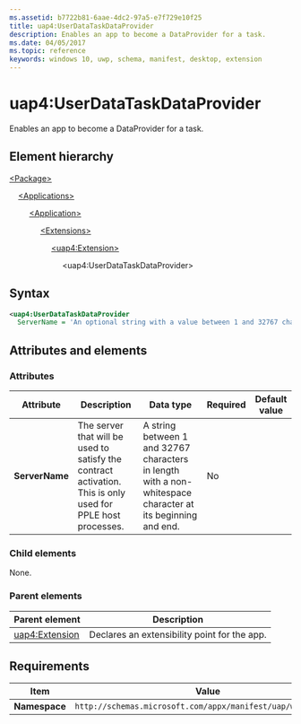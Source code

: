 ```yaml
---
ms.assetid: b7722b81-6aae-4dc2-97a5-e7f729e10f25
title: uap4:UserDataTaskDataProvider
description: Enables an app to become a DataProvider for a task.
ms.date: 04/05/2017
ms.topic: reference
keywords: windows 10, uwp, schema, manifest, desktop, extension 
---
```


# uap4:UserDataTaskDataProvider

Enables an app to become a DataProvider for a task.

## Element hierarchy

[\<Package\>](element-package.md)

&nbsp;&nbsp;&nbsp;&nbsp;[\<Applications\>](element-applications.md)

&nbsp;&nbsp;&nbsp;&nbsp; &nbsp;&nbsp;&nbsp;&nbsp;[\<Application\>](element-application.md)

&nbsp;&nbsp;&nbsp;&nbsp; &nbsp;&nbsp;&nbsp;&nbsp; &nbsp;&nbsp;&nbsp;&nbsp;[\<Extensions\>](element-1-extensions.md)

&nbsp;&nbsp;&nbsp;&nbsp; &nbsp;&nbsp;&nbsp;&nbsp; &nbsp;&nbsp;&nbsp;&nbsp; &nbsp;&nbsp;&nbsp;&nbsp;[\<uap4:Extension\>](element-uap4-extension.md)

&nbsp;&nbsp;&nbsp;&nbsp; &nbsp;&nbsp;&nbsp;&nbsp; &nbsp;&nbsp;&nbsp;&nbsp; &nbsp;&nbsp;&nbsp;&nbsp; &nbsp;&nbsp;&nbsp;&nbsp;\<uap4:UserDataTaskDataProvider\>

## Syntax

```xml
<uap4:UserDataTaskDataProvider
  ServerName = 'An optional string with a value between 1 and 32767 characters in length with a non-whitespace character at its beginning and end.' >
```

## Attributes and elements

### Attributes

| Attribute | Description | Data type | Required | Default value |
|-|-|-|-|-|
| **ServerName** | The server that will be used to satisfy the contract activation. This is only used for PPLE host processes. | A string between 1 and 32767 characters in length with a non-whitespace character at its beginning and end. | No |  |

### Child elements

None.

### Parent elements

| Parent element | Description |
|-|-|
| [uap4:Extension](element-uap4-extension.md) | Declares an extensibility point for the app. |

## Requirements

| Item | Value |
|--|--|
| **Namespace** | `http://schemas.microsoft.com/appx/manifest/uap/windows10/4` |
